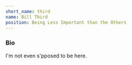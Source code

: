 ```yaml
---
short_name: third
name: Bill Third
position: Being Less Important than the Others
---
```

### Bio
I'm not even s'pposed to be here.
